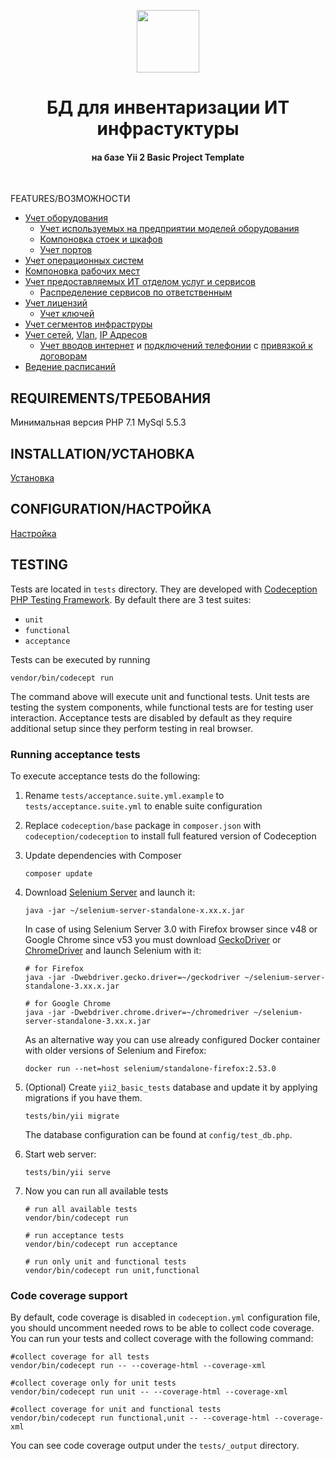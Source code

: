 <p align="center">
    <a href="https://github.com/yiisoft" target="_blank">
        <img src="https://avatars0.githubusercontent.com/u/993323" height="100px">
    </a>
    <h1 align="center">БД для инвентаризации ИТ инфрастуктуры</h1>
    <h4 align="center">на базе Yii 2 Basic Project Template</h4>
    <br>
</p>

FEATURES/ВОЗМОЖНОСТИ
- [Учет оборудования](https://inventory.reviakin.net/web/techs/index)
  - [Учет используемых на предприятии моделей оборудования](https://inventory.reviakin.net/web/tech-models/index)
  - [Компоновка стоек и шкафов](https://inventory.reviakin.net/web/techs/view?id=18)
  - [Учет портов](https://inventory.reviakin.net/web/techs/view?id=12)
- [Учет операционных систем](https://inventory.reviakin.net/web/comps/index)
- [Компоновка рабочих мест](https://inventory.reviakin.net/web/places/armmap)
- [Учет предоставляемых ИТ отделом услуг и сервисов](https://inventory.reviakin.net/web/services/index?showChildren=1)
  - [Распределение сервисов по ответственным](https://inventory.reviakin.net/web/services/index-by-users)
- [Учет лицензий](https://inventory.reviakin.net/web/lic-groups/index)
  - [Учет ключей](https://inventory.reviakin.net/web/lic-items/view?id=1)
- [Учет сегментов инфраструры](https://inventory.reviakin.net/web/segments/index)
- [Учет сетей](https://inventory.reviakin.net/web/networks/index), [Vlan](https://inventory.reviakin.net/web/net-vlans/index), [IP Адресов](https://inventory.reviakin.net/web/networks/view?id=12)
  - [Учет вводов интернет](https://inventory.reviakin.net/web/org-inet/index) и [подключений телефонии](https://inventory.reviakin.net/web/org-phones/index) c [привязкой к договорам](https://inventory.reviakin.net/web/services/view?id=2)
- [Ведение расписаний](https://inventory.reviakin.net/web/schedules/view?id=4)


REQUIREMENTS/ТРЕБОВАНИЯ
------------

Минимальная версия PHP 7.1
MySql 5.5.3


INSTALLATION/УСТАНОВКА
------------

[Установка](https://wiki.reviakin.net/%D0%B8%D0%BD%D0%B2%D0%B5%D0%BD%D1%82%D0%B0%D1%80%D0%B8%D0%B7%D0%B0%D1%86%D0%B8%D1%8F:%D1%83%D1%81%D1%82%D0%B0%D0%BD%D0%BE%D0%B2%D0%BA%D0%B0)

CONFIGURATION/НАСТРОЙКА
-------------

[Настройка](https://wiki.reviakin.net/%D0%B8%D0%BD%D0%B2%D0%B5%D0%BD%D1%82%D0%B0%D1%80%D0%B8%D0%B7%D0%B0%D1%86%D0%B8%D1%8F:%D0%BD%D0%B0%D1%81%D1%82%D1%80%D0%BE%D0%B9%D0%BA%D0%B0)


TESTING
-------

Tests are located in `tests` directory. They are developed with [Codeception PHP Testing Framework](http://codeception.com/).
By default there are 3 test suites:

- `unit`
- `functional`
- `acceptance`

Tests can be executed by running

```
vendor/bin/codecept run
```

The command above will execute unit and functional tests. Unit tests are testing the system components, while functional
tests are for testing user interaction. Acceptance tests are disabled by default as they require additional setup since
they perform testing in real browser. 


### Running  acceptance tests

To execute acceptance tests do the following:  

1. Rename `tests/acceptance.suite.yml.example` to `tests/acceptance.suite.yml` to enable suite configuration

2. Replace `codeception/base` package in `composer.json` with `codeception/codeception` to install full featured
   version of Codeception

3. Update dependencies with Composer 

    ```
    composer update  
    ```

4. Download [Selenium Server](http://www.seleniumhq.org/download/) and launch it:

    ```
    java -jar ~/selenium-server-standalone-x.xx.x.jar
    ```

    In case of using Selenium Server 3.0 with Firefox browser since v48 or Google Chrome since v53 you must download [GeckoDriver](https://github.com/mozilla/geckodriver/releases) or [ChromeDriver](https://sites.google.com/a/chromium.org/chromedriver/downloads) and launch Selenium with it:

    ```
    # for Firefox
    java -jar -Dwebdriver.gecko.driver=~/geckodriver ~/selenium-server-standalone-3.xx.x.jar
    
    # for Google Chrome
    java -jar -Dwebdriver.chrome.driver=~/chromedriver ~/selenium-server-standalone-3.xx.x.jar
    ``` 
    
    As an alternative way you can use already configured Docker container with older versions of Selenium and Firefox:
    
    ```
    docker run --net=host selenium/standalone-firefox:2.53.0
    ```

5. (Optional) Create `yii2_basic_tests` database and update it by applying migrations if you have them.

   ```
   tests/bin/yii migrate
   ```

   The database configuration can be found at `config/test_db.php`.


6. Start web server:

    ```
    tests/bin/yii serve
    ```

7. Now you can run all available tests

   ```
   # run all available tests
   vendor/bin/codecept run

   # run acceptance tests
   vendor/bin/codecept run acceptance

   # run only unit and functional tests
   vendor/bin/codecept run unit,functional
   ```

### Code coverage support

By default, code coverage is disabled in `codeception.yml` configuration file, you should uncomment needed rows to be able
to collect code coverage. You can run your tests and collect coverage with the following command:

```
#collect coverage for all tests
vendor/bin/codecept run -- --coverage-html --coverage-xml

#collect coverage only for unit tests
vendor/bin/codecept run unit -- --coverage-html --coverage-xml

#collect coverage for unit and functional tests
vendor/bin/codecept run functional,unit -- --coverage-html --coverage-xml
```

You can see code coverage output under the `tests/_output` directory.
